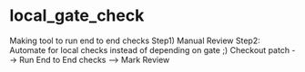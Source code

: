 # local_gate_check
Making tool to run end to end checks
Step1) Manual Review
Step2: Automate for local checks instead of depending on gate ;)
       Checkout patch --> Run End to End checks --> Mark Review
